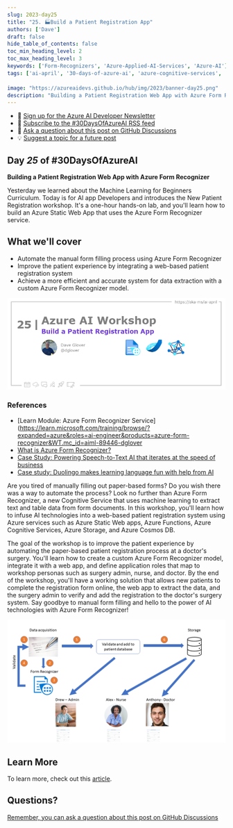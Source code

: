 ```yaml
---
slug: 2023-day25
title: "25. 🏭Build a Patient Registration App"
authors: ['Dave']
draft: false
hide_table_of_contents: false
toc_min_heading_level: 2
toc_max_heading_level: 3
keywords: ['Form-Recognizers', 'Azure-Applied-AI-Services', 'Azure-AI']
tags: ['ai-april', '30-days-of-azure-ai', 'azure-cognitive-services', 'app-developers', 'workshop']

image: "https://azureaidevs.github.io/hub/img/2023/banner-day25.png"
description: "Building a Patient Registration Web App with Azure Form Recognizer https://azureaidevs.github.io/hub/blog/2023-day25 #30DaysOfAzureAI #AzureAiDevs #AI #AzureFormRecognizer"
---
```


<head>

  <meta property="og:url" content="https://azureaidevs.github.io/hub/blog/2023-day25" />
  <meta property="og:title" content="Build a Patient Registration App" />
  <meta property="og:description" content="Building a Patient Registration Web App with Azure Form Recognizer https://azureaidevs.github.io/hub/blog/2023-day25 #30DaysOfAzureAI #AzureAiDevs #AI #AzureFormRecognizer" />
  <meta property="og:image" content="https://azureaidevs.github.io/hub/img/2023/banner-day25.png" />
  <meta property="og:type" content="article" />
  <meta property="og:site_name" content="Azure AI Developer" />
  

  <link rel="canonical" href="https://newpatiente2e.github.io/docs/"  />

</head>

- 📧 [Sign up for the Azure AI Developer Newsletter](https://aka.ms/azure-ai-dev-newsletter)
- 📰 [Subscribe to the #30DaysOfAzureAI RSS feed](https://azureaidevs.github.io/hub/blog/rss.xml)
- 📌 [Ask a question about this post on GitHub Discussions](https://github.com/AzureAiDevs/hub/discussions/categories/25-build-a-patient-registration-app)
- 💡 [Suggest a topic for a future post](https://github.com/AzureAiDevs/hub/discussions/categories/call-for-content)

## Day _25_ of #30DaysOfAzureAI

<!-- README
The following description is also used for the tweet. So it should be action oriented and grab attention 
If you update the description, please update the description: in the frontmatter as well.
-->

**Building a Patient Registration Web App with Azure Form Recognizer**

<!-- README
The following is the intro to the post. It should be a short teaser for the post.
-->

Yesterday we learned about the Machine Learning for Beginners Curriculum. Today is for AI app Developers and introduces the New Patient Registration workshop. It's a one-hour hands-on lab, and you'll learn how to build an Azure Static Web App that uses the Azure Form Recognizer service.

## What we'll cover

<!-- README
The following list is the main points of the post. There should be 3-4 main points.
 -->


- Automate the manual form filling process using Azure Form Recognizer
- Improve the patient experience by integrating a web-based patient registration system
- Achieve a more efficient and accurate system for data extraction with a custom Azure Form Recognizer model. 

<!-- 
- Main point 1
- Main point 2
- Main point 3 
- Main point 4
-->

![Image banner for day 25](./../../../static/img/2023/banner-day25.png)

<!-- README
Add or update a list relevant references here. These could be links to other blog posts, Microsoft Learn Module, videos, or other resources.
-->


### References

- [Learn Module: Azure Form Recognizer Service](https://learn.microsoft.com/training/browse/?expanded=azure&roles=ai-engineer&products=azure-form-recognizer&WT.mc_id=aiml-89446-dglover
- [What is Azure Form Recognizer?](https://learn.microsoft.com/azure/applied-ai-services/form-recognizer/overview?view=form-recog-3.0.0&WT.mc_id=aiml-89446-dglover)
- [Case Study: Powering Speech-to-Text AI that iterates at the speed of business](https://startups.microsoft.com/blog/powering-speech-to-text-ai?WT.mc_id=aiml-89446-dglover)
- [Case study: Duolingo makes learning language fun with help from AI](https://startups.microsoft.com/blog/duolingo-makes-learning-language-fun-with-help-from-ai?WT.mc_id=aiml-89446-dglover)


<!-- README
The following is the body of the post. It should be an overview of the post that you are referencing.
See the Learn More section, if you supplied a canonical link, then will be displayed here.
-->


Are you tired of manually filling out paper-based forms? Do you wish there was a way to automate the process? Look no further than Azure Form Recognizer, a new Cognitive Service that uses machine learning to extract text and table data from form documents. In this workshop, you'll learn how to infuse AI technologies into a web-based patient registration system using Azure services such as Azure Static Web apps, Azure Functions, Azure Cognitive Services, Azure Storage, and Azure Cosmos DB.

The goal of the workshop is to improve the patient experience by automating the paper-based patient registration process at a doctor's surgery. You'll learn how to create a custom Azure Form Recognizer model, integrate it with a web app, and define application roles that map to workshop personas such as surgery admin, nurse, and doctor. By the end of the workshop, you'll have a working solution that allows new patients to complete the registration form online, the web app to extract the data, and the surgery admin to verify and add the registration to the doctor's surgery system. Say goodbye to manual form filling and hello to the power of AI technologies with Azure Form Recognizer!

![](image.png)

## Learn More

To learn more, check out this [article](https://newpatiente2e.github.io/docs/).


## Questions?

[Remember, you can ask a question about this post on GitHub Discussions](https://github.com/AzureAiDevs/Discussions/discussions/categories/25-build-a-patient-registration-app)